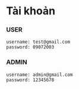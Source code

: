 # Tài khoản
### USER
  
```
username: test@gmail.com
password: 09072003 
```
### ADMIN

```
username: admin@gmail.com
password: 12345678
```
